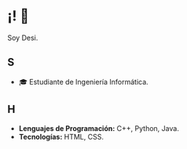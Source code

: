 # ¡! 👋

Soy Desi.

## S

- 🎓 Estudiante de Ingeniería Informática.

## H

- **Lenguajes de Programación:** C++, Python, Java.
- **Tecnologías:** HTML, CSS.

